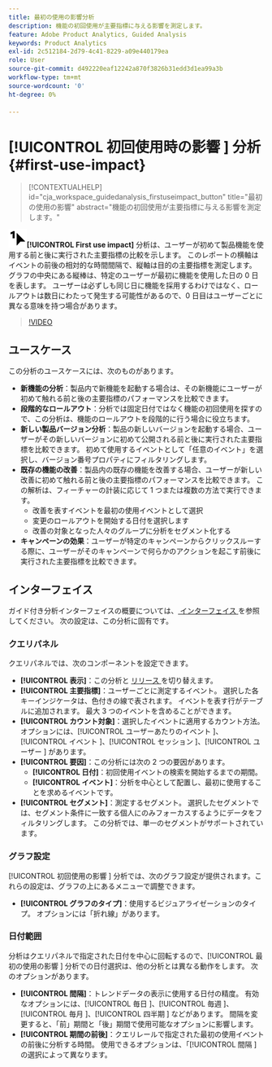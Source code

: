 ```yaml
---
title: 最初の使用の影響分析
description: 機能の初回使用が主要指標に与える影響を測定します。
feature: Adobe Product Analytics, Guided Analysis
keywords: Product Analytics
exl-id: 2c512184-2d79-4c41-8229-a09e440179ea
role: User
source-git-commit: d492220eaf12242a870f3826b31edd3d1ea99a3b
workflow-type: tm+mt
source-wordcount: '0'
ht-degree: 0%

---
```


# [!UICONTROL  初回使用時の影響 ] 分析 {#first-use-impact}

<!-- markdownlint-disable MD034 -->

>[!CONTEXTUALHELP]
>id="cja_workspace_guidedanalysis_firstuseimpact_button"
>title="最初の使用の影響"
>abstract="機能の初回使用が主要指標に与える影響を測定します。"

<!-- markdownlint-enable MD034 -->

![FirstUse](/help/assets/icons/FirstUse.svg)**[!UICONTROL First use impact]** 分析は、ユーザーが初めて製品機能を使用する前と後に実行された主要指標の比較を示します。 このレポートの横軸はイベントの前後の相対的な時間間隔で、縦軸は目的の主要指標を測定します。 グラフの中央にある縦棒は、特定のユーザーが最初に機能を使用した日の 0 日を表します。 ユーザーは必ずしも同じ日に機能を採用するわけではなく、ロールアウトは数日にわたって発生する可能性があるので、0 日目はユーザーごとに異なる意味を持つ場合があります。


>[!VIDEO](https://video.tv.adobe.com/v/3421661/?learn=on)


## ユースケース

この分析のユースケースには、次のものがあります。

* **新機能の分析**：製品内で新機能を起動する場合は、その新機能にユーザーが初めて触れる前と後の主要指標のパフォーマンスを比較できます。
* **段階的なロールアウト**：分析では固定日付ではなく機能の初回使用を探すので、この分析は、機能のロールアウトを段階的に行う場合に役立ちます。
* **新しい製品バージョン分析**：製品の新しいバージョンを起動する場合、ユーザーがその新しいバージョンに初めて公開される前と後に実行された主要指標を比較できます。 初めて使用するイベントとして「任意のイベント」を選択し、バージョン番号プロパティにフィルタリングします。
* **既存の機能の改善**：製品内の既存の機能を改善する場合、ユーザーが新しい改善に初めて触れる前と後の主要指標のパフォーマンスを比較できます。 この解析は、フィーチャーの計装に応じて 1 つまたは複数の方法で実行できます。
   * 改善を表すイベントを最初の使用イベントとして選択
   * 変更のロールアウトを開始する日付を選択します
   * 改善の対象となった人々のグループに分析をセグメント化する
* **キャンペーンの効果**：ユーザーが特定のキャンペーンからクリックスルーする際に、ユーザーがそのキャンペーンで何らかのアクションを起こす前後に実行された主要指標を比較できます。

## インターフェイス

ガイド付き分析インターフェイスの概要については、[ インターフェイス ](../overview.md#interface) を参照してください。 次の設定は、この分析に固有です。

### クエリパネル

クエリパネルでは、次のコンポーネントを設定できます。

* **[!UICONTROL 表示]**：この分析と [ リリース ](release-impact.md) を切り替えます。
* **[!UICONTROL 主要指標]**：ユーザーごとに測定するイベント。 選択した各キーインジケータは、色付きの線で表されます。 イベントを表す行がテーブルに追加されます。 最大 3 つのイベントを含めることができます。
* **[!UICONTROL カウント対象]**：選択したイベントに適用するカウント方法。 オプションには、[!UICONTROL  ユーザーあたりのイベント ]、[!UICONTROL  イベント ]、[!UICONTROL  セッション ]、[!UICONTROL  ユーザー ] があります。
* **[!UICONTROL 要因]**：この分析には次の 2 つの要因があります。
   * **[!UICONTROL 日付]**：初回使用イベントの検索を開始するまでの期間。
   * **[!UICONTROL イベント]**：分析を中心として配置し、最初に使用することを求めるイベントです。
* **[!UICONTROL セグメント]**：測定するセグメント。 選択したセグメントでは、セグメント条件に一致する個人にのみフォーカスするようにデータをフィルタリングします。 この分析では、単一のセグメントがサポートされています。

### グラフ設定

[!UICONTROL  初回使用の影響 ] 分析では、次のグラフ設定が提供されます。これらの設定は、グラフの上にあるメニューで調整できます。

* **[!UICONTROL グラフのタイプ]**：使用するビジュアライゼーションのタイプ。 オプションには「折れ線」があります。

### 日付範囲

分析はクエリパネルで指定された日付を中心に回転するので、[!UICONTROL  最初の使用の影響 ] 分析での日付選択は、他の分析とは異なる動作をします。 次のオプションがあります。

* **[!UICONTROL 間隔]**：トレンドデータの表示に使用する日付の精度。 有効なオプションには、[!UICONTROL  毎日 ]、[!UICONTROL  毎週 ]、[!UICONTROL  毎月 ]、[!UICONTROL  四半期 ] などがあります。 間隔を変更すると、「前」期間と「後」期間で使用可能なオプションに影響します。
* **[!UICONTROL 期間の前後]**：クエリレールで指定された最初の使用イベントの前後に分析する時間。 使用できるオプションは、「[!UICONTROL  間隔 ] の選択によって異なります。

<!--
## Example

See below for an example of the analysis.

![First use impact](../assets/first-use-impact.png)

-->
